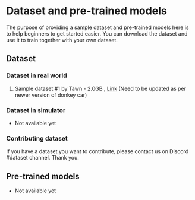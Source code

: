 # Dataset and pre-trained models

The purpose of providing a sample dataset and pre-trained models here is to help beginners to get started easier. You can download the dataset and use it to train together with your own dataset. 


## Dataset

### Dataset in real world

1. Sample dataset #1 by Tawn - 2.0GB , [Link](https://drive.google.com/file/d/13dXSoHx6YpTvesdyUMe6o_ZfyYTYlfaK/view?usp=sharing) (Need to be updated as per newer version of donkey car)

### Dataset in simulator

- Not available yet


### Contributing dataset

If you have a dataset you want to contribute, please contact us on Discord #dataset channel. Thank you.


## Pre-trained models
- Not available yet

